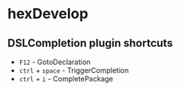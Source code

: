 # hexDevelop

## DSLCompletion plugin shortcuts
 * `F12` - GotoDeclaration
 * `ctrl` + `space` - TriggerCompletion
 * `ctrl` + `i` - CompletePackage
